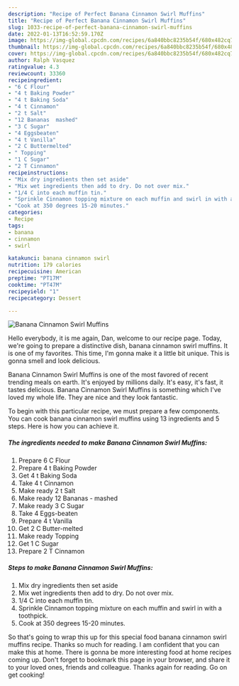 ```yaml
---
description: "Recipe of Perfect Banana Cinnamon Swirl Muffins"
title: "Recipe of Perfect Banana Cinnamon Swirl Muffins"
slug: 1033-recipe-of-perfect-banana-cinnamon-swirl-muffins
date: 2022-01-13T16:52:59.170Z
image: https://img-global.cpcdn.com/recipes/6a840bbc8235b54f/680x482cq70/banana-cinnamon-swirl-muffins-recipe-main-photo.jpg
thumbnail: https://img-global.cpcdn.com/recipes/6a840bbc8235b54f/680x482cq70/banana-cinnamon-swirl-muffins-recipe-main-photo.jpg
cover: https://img-global.cpcdn.com/recipes/6a840bbc8235b54f/680x482cq70/banana-cinnamon-swirl-muffins-recipe-main-photo.jpg
author: Ralph Vasquez
ratingvalue: 4.3
reviewcount: 33360
recipeingredient:
- "6 C Flour"
- "4 t Baking Powder"
- "4 t Baking Soda"
- "4 t Cinnamon"
- "2 t Salt"
- "12 Bananas  mashed"
- "3 C Sugar"
- "4 Eggsbeaten"
- "4 t Vanilla"
- "2 C Buttermelted"
- " Topping"
- "1 C Sugar"
- "2 T Cinnamon"
recipeinstructions:
- "Mix dry ingredients then set aside"
- "Mix wet ingredients then add to dry. Do not over mix."
- "1/4 C into each muffin tin."
- "Sprinkle Cinnamon topping mixture on each muffin and swirl in with a toothpick."
- "Cook at 350 degrees 15-20 minutes."
categories:
- Recipe
tags:
- banana
- cinnamon
- swirl

katakunci: banana cinnamon swirl 
nutrition: 179 calories
recipecuisine: American
preptime: "PT17M"
cooktime: "PT47M"
recipeyield: "1"
recipecategory: Dessert

---
```



![Banana Cinnamon Swirl Muffins](https://img-global.cpcdn.com/recipes/6a840bbc8235b54f/680x482cq70/banana-cinnamon-swirl-muffins-recipe-main-photo.jpg)

Hello everybody, it is me again, Dan, welcome to our recipe page. Today, we're going to prepare a distinctive dish, banana cinnamon swirl muffins. It is one of my favorites. This time, I'm gonna make it a little bit unique. This is gonna smell and look delicious.

Banana Cinnamon Swirl Muffins is one of the most favored of recent trending meals on earth. It's enjoyed by millions daily. It's easy, it's fast, it tastes delicious. Banana Cinnamon Swirl Muffins is something which I've loved my whole life. They are nice and they look fantastic.




To begin with this particular recipe, we must prepare a few components. You can cook banana cinnamon swirl muffins using 13 ingredients and 5 steps. Here is how you can achieve it.

<!--inarticleads1-->

##### The ingredients needed to make Banana Cinnamon Swirl Muffins:

1. Prepare 6 C Flour
1. Prepare 4 t Baking Powder
1. Get 4 t Baking Soda
1. Take 4 t Cinnamon
1. Make ready 2 t Salt
1. Make ready 12 Bananas - mashed
1. Make ready 3 C Sugar
1. Take 4 Eggs-beaten
1. Prepare 4 t Vanilla
1. Get 2 C Butter-melted
1. Make ready  Topping
1. Get 1 C Sugar
1. Prepare 2 T Cinnamon




<!--inarticleads2-->

##### Steps to make Banana Cinnamon Swirl Muffins:

1. Mix dry ingredients then set aside
1. Mix wet ingredients then add to dry. Do not over mix.
1. 1/4 C into each muffin tin.
1. Sprinkle Cinnamon topping mixture on each muffin and swirl in with a toothpick.
1. Cook at 350 degrees 15-20 minutes.




So that's going to wrap this up for this special food banana cinnamon swirl muffins recipe. Thanks so much for reading. I am confident that you can make this at home. There is gonna be more interesting food at home recipes coming up. Don't forget to bookmark this page in your browser, and share it to your loved ones, friends and colleague. Thanks again for reading. Go on get cooking!
